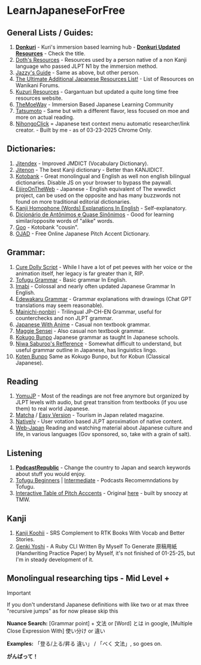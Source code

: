 # LearnJapaneseForFree

## General Lists / Guides:

1. **[Donkuri](https://donkuri.github.io/learn-japanese/)** - Kuri's immersion based learning hub - **[Donkuri Updated Resources](https://github.com/donkuri/japanese-resources)** - Check the title.
2. [Doth's Resources](https://docs.google.com/document/u/0/d/1dERLxWqOOmbL0jq9KrPP0IFYTKRt3AlDEqrLtZytfKQ) - Resources used by a person native of a non Kanji language who passed JLPT N1 by the immersion method.
3. [Jazzy's Guide](https://rentry.co/jazzy180) - Same as above, but other person.
4. [The Ultimate Additional Japanese Resources List!](https://community.wanikani.com/t/the-ultimate-additional-japanese-resources-list/16859) - List of Resources on Wanikani Forums.
5. [Kuzuri Resources](https://kuzuri.neocities.org/resources) - Gargantuan but updated a quite long time free resources website.
6. [TheMoeWay](https://learnjapanese.moe/) - Immersion Based Japanese Learning Community
7. [Tatsumoto](https://tatsumoto-ren.github.io/blog/index.html) - Same but with a different flavor, less focused on moe and more on actual reading.
8. [NihongoClick](https://github.com/FragozoLeonardo/NihongoClick) = Japanese text context menu automatic researcher/link creator. - Built by me - as of 03-23-2025 Chrome Only.
  
## Dictionaries:

1. [Jitendex](https://jitendex.org/pages/downloads.html) - Improved JMDICT (Vocabulary Dictionary).
2. [Jitenon](https://jitenon.com/) - The best Kanji dictionary - Better than KANJIDICT.
3. [Kotobank](https://kotobank.jp/) - Great monolingual and English as well non english bilingual dictionaries. Disable JS on your browser to bypass the paywall.
4. [EijiroOnTheWeb](https://eow.alc.co.jp/) - Japanese - English equivalent of The wwwdict project, can be used on the opposite and has many buzzwords not found on more traditional editorial dictionaries.
5. [Kanji Homophone (Words) Explanations In English](https://www.bretmayer.com/ijidokun.html) - Self-explanatory.
6. [Dicionário de Antônimos e Quase Sinônimos](https://thesaurus.weblio.jp/) - Good for learning similar/opposite words of "alike" words.
7. [Goo](https://dictionary.goo.ne.jp/) - Kotobank "cousin".
8. [OJAD](https://www.gavo.t.u-tokyo.ac.jp/ojad/eng/pages/home) - Free Online Japanese Pitch Accent Dictionary.

## Grammar:

1.  [Cure Dolly Script](https://kellenok.github.io/cure-script/) - While I have a lot of pet peeves with her voice or the animation itself, her legacy is far greater than it, RIP.
2.  [Tofugu Grammar](https://www.tofugu.com/japanese-grammar/)  - Basic grammar In English.
3.  [Imabi](https://imabi.org/) - Colossal and nearly often updated Japanese Grammar In English.
4.  [Edewakaru Grammar](https://www.edewakaru.com/archives/cat_179055.html) - Grammar explanations with drawings (Chat GPT translations may seem reasonable).
5.  [Mainichi-nonbiri](https://mainichi-nonbiri.com/japanese-grammar/) - Trilingual JP-CH-EN Grammar, useful for counterchecks and non JLPT grammar.
6.  [Japanese With Anime](https://www.japanesewithanime.com/) -  Casual non textbook grammar.
7.  [Maggie Sensei](https://maggiesensei.com/) - Also casual non textbook grammar.
8.  [Kokugo Bunpo](https://www.kokugobunpou.com/) Japanese grammar as taught In Japanese schools.
9.  [Niwa Saburoo's Refference](https://niwasaburoo.amebaownd.com/posts/5998087) - Somewhat difficult to understand, but useful grammar outline in Japanese, has linguistics lingo.
10.  [Koten Bunpo](https://www.kotenbunpou.com/) Same as Kokugo Bunpo, but for Kobun (Classical Japanese).

## Reading

1. [YomuJP](https://yomujp.com/)  - Most of the readings are not free anymore but organized by JLPT levels with audio, but great transition from textbooks (if you use them) to real world Japanese.
2. [Matcha](https://matcha-jp.com/) / [Easy Version](https://matcha-jp.com/easy)  - Tourism in Japan related magazine.
3. [Natively](https://learnnatively.com/)  - User votation based JLPT aproximation of native content.
4. [Web-Japan](https://web-japan.org/) Reading and watching material about Japanese culture and life, in various languages (Gov sponsored, so, take with a grain of salt).

## Listening

1. **[PodcastRepublic](https://www.podcastrepublic.net/)** - Change the country to Japan and search keywords about stuff you would enjoy.
2. [Tofugu Beginners](https://www.tofugu.com/japanese/japanese-language-learning-podcasts-for-beginners/) | [Intermediate](https://www.tofugu.com/japanese/japanese-language-learning-podcasts-for-intermediate-learners/) - Podcasts Recomemndations by Tofugu.
3. [Interactive Table of Pitch Acccents](https://pitch-accent-website.vercel.app/) - Original [here](https://imgur.com/a/D3fotTQ) - built by snoozy at TMW.

## Kanji

1. [Kanji Koohii](https://kanji.koohii.com/) - SRS Complement to RTK Books With Vocab and Better Stories.
2. [Genki Yoshi](https://github.com/FragozoLeonardo/Genki-Yoshi/) - A Ruby CLI Written By Myself To Generate 原稿用紙 (Handwriting Practice Paper) by Myself, it's not finished of 01-25-25, but I'm in steady development of it.

## Monolingual researching tips - Mid Level +

> [!IMPORTANT]  
> If you don't understand Japanese definitions with like two or at max three "recursive jumps" as for now please skip this

**Nuance Search:** [Grammar point] + 文法 or [Word] とは in google, [Multiple Close Expression With] 使い分け or 違い

**Examples:** 「登る/上る/昇る 違い」 / 「べく 文法」, so goes on.

**がんばって！** 
